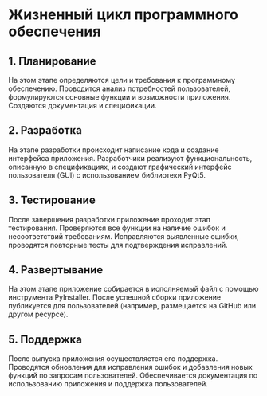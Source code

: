 # Жизненный цикл программного обеспечения

## 1. Планирование
На этом этапе определяются цели и требования к программному обеспечению. Проводится анализ потребностей пользователей, формулируются основные функции и возможности приложения. Создаются документация и спецификации.

## 2. Разработка
На этапе разработки происходит написание кода и создание интерфейса приложения. Разработчики реализуют функциональность, описанную в спецификациях, и создают графический интерфейс пользователя (GUI) с использованием библиотеки PyQt5.

## 3. Тестирование
После завершения разработки приложение проходит этап тестирования. Проверяются все функции на наличие ошибок и несоответствий требованиям. Исправляются выявленные ошибки, проводятся повторные тесты для подтверждения исправлений.

## 4. Развертывание
На этом этапе приложение собирается в исполняемый файл с помощью инструмента PyInstaller. После успешной сборки приложение публикуется для пользователей (например, размещается на GitHub или другом ресурсе).

## 5. Поддержка
После выпуска приложения осуществляется его поддержка. Проводятся обновления для исправления ошибок и добавления новых функций по запросам пользователей. Обеспечивается документация по использованию приложения и поддержка пользователей.
